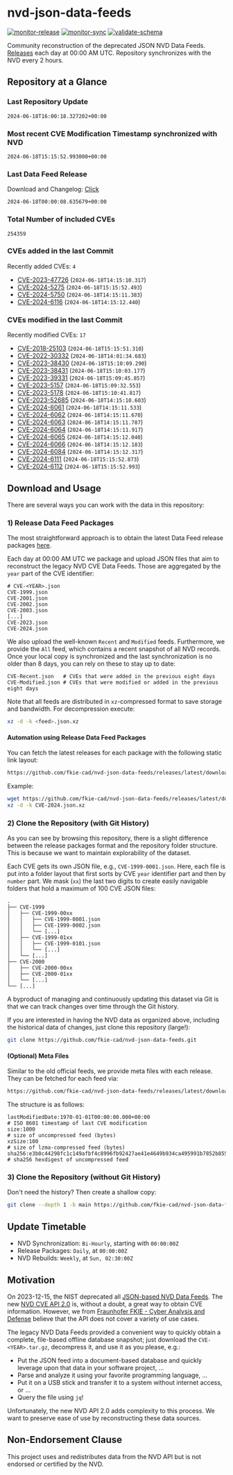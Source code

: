 # nvd-json-data-feeds

[![monitor-release](https://github.com/fkie-cad/nvd-json-data-feeds/actions/workflows/monitor_release.yml/badge.svg)](https://github.com/fkie-cad/nvd-json-data-feeds/actions/workflows/monitor_release.yml)
[![monitor-sync](https://github.com/fkie-cad/nvd-json-data-feeds/actions/workflows/monitor_sync.yml/badge.svg)](https://github.com/fkie-cad/nvd-json-data-feeds/actions/workflows/monitor_sync.yml)
[![validate-schema](https://github.com/fkie-cad/nvd-json-data-feeds/actions/workflows/validate_schema.yml/badge.svg)](https://github.com/fkie-cad/nvd-json-data-feeds/actions/workflows/validate_schema.yml)

Community reconstruction of the deprecated JSON NVD Data Feeds.
[Releases](https://github.com/fkie-cad/nvd-json-data-feeds/releases/latest) each day at 00:00 AM UTC.
Repository synchronizes with the NVD every 2 hours.

## Repository at a Glance

### Last Repository Update

```plain
2024-06-18T16:00:18.327202+00:00
```

### Most recent CVE Modification Timestamp synchronized with NVD

```plain
2024-06-18T15:15:52.993000+00:00
```

### Last Data Feed Release

Download and Changelog: [Click](https://github.com/fkie-cad/nvd-json-data-feeds/releases/latest)

```plain
2024-06-18T00:00:08.635679+00:00
```

### Total Number of included CVEs

```plain
254359
```

### CVEs added in the last Commit

Recently added CVEs: `4`

- [CVE-2023-47726](CVE-2023/CVE-2023-477xx/CVE-2023-47726.json) (`2024-06-18T14:15:10.317`)
- [CVE-2024-5275](CVE-2024/CVE-2024-52xx/CVE-2024-5275.json) (`2024-06-18T15:15:52.493`)
- [CVE-2024-5750](CVE-2024/CVE-2024-57xx/CVE-2024-5750.json) (`2024-06-18T14:15:11.383`)
- [CVE-2024-6116](CVE-2024/CVE-2024-61xx/CVE-2024-6116.json) (`2024-06-18T14:15:12.440`)


### CVEs modified in the last Commit

Recently modified CVEs: `17`

- [CVE-2018-25103](CVE-2018/CVE-2018-251xx/CVE-2018-25103.json) (`2024-06-18T15:15:51.310`)
- [CVE-2022-30332](CVE-2022/CVE-2022-303xx/CVE-2022-30332.json) (`2024-06-18T14:01:34.683`)
- [CVE-2023-38430](CVE-2023/CVE-2023-384xx/CVE-2023-38430.json) (`2024-06-18T15:10:09.290`)
- [CVE-2023-38431](CVE-2023/CVE-2023-384xx/CVE-2023-38431.json) (`2024-06-18T15:10:03.177`)
- [CVE-2023-39331](CVE-2023/CVE-2023-393xx/CVE-2023-39331.json) (`2024-06-18T15:09:45.857`)
- [CVE-2023-5157](CVE-2023/CVE-2023-51xx/CVE-2023-5157.json) (`2024-06-18T15:09:32.553`)
- [CVE-2023-5178](CVE-2023/CVE-2023-51xx/CVE-2023-5178.json) (`2024-06-18T15:10:41.817`)
- [CVE-2023-52685](CVE-2023/CVE-2023-526xx/CVE-2023-52685.json) (`2024-06-18T14:15:10.603`)
- [CVE-2024-6061](CVE-2024/CVE-2024-60xx/CVE-2024-6061.json) (`2024-06-18T14:15:11.533`)
- [CVE-2024-6062](CVE-2024/CVE-2024-60xx/CVE-2024-6062.json) (`2024-06-18T14:15:11.670`)
- [CVE-2024-6063](CVE-2024/CVE-2024-60xx/CVE-2024-6063.json) (`2024-06-18T14:15:11.787`)
- [CVE-2024-6064](CVE-2024/CVE-2024-60xx/CVE-2024-6064.json) (`2024-06-18T14:15:11.917`)
- [CVE-2024-6065](CVE-2024/CVE-2024-60xx/CVE-2024-6065.json) (`2024-06-18T14:15:12.040`)
- [CVE-2024-6066](CVE-2024/CVE-2024-60xx/CVE-2024-6066.json) (`2024-06-18T14:15:12.183`)
- [CVE-2024-6084](CVE-2024/CVE-2024-60xx/CVE-2024-6084.json) (`2024-06-18T14:15:12.317`)
- [CVE-2024-6111](CVE-2024/CVE-2024-61xx/CVE-2024-6111.json) (`2024-06-18T15:15:52.873`)
- [CVE-2024-6112](CVE-2024/CVE-2024-61xx/CVE-2024-6112.json) (`2024-06-18T15:15:52.993`)


## Download and Usage

There are several ways you can work with the data in this repository:

### 1) Release Data Feed Packages

The most straightforward approach is to obtain the latest Data Feed release packages [here](https://github.com/fkie-cad/nvd-json-data-feeds/releases/latest).

Each day at 00:00 AM UTC we package and upload JSON files that aim to reconstruct the legacy NVD CVE Data Feeds.
Those are aggregated by the `year` part of the CVE identifier:

```
# CVE-<YEAR>.json
CVE-1999.json
CVE-2001.json
CVE-2002.json
CVE-2003.json
[...]
CVE-2023.json
CVE-2024.json
```

We also upload the well-known `Recent` and `Modified` feeds.
Furthermore, we provide the `All` feed, which contains a recent snapshot of all NVD records.
Once your local copy is synchronized and the last synchronization is no older than 8 days, you can rely on these to stay up to date:

```plain
CVE-Recent.json   # CVEs that were added in the previous eight days
CVE-Modified.json # CVEs that were modified or added in the previous eight days
```

Note that all feeds are distributed in `xz`-compressed format to save storage and bandwidth.
For decompression execute:

```sh
xz -d -k <feed>.json.xz
```

#### Automation using Release Data Feed Packages

You can fetch the latest releases for each package with the following static link layout:

```sh
https://github.com/fkie-cad/nvd-json-data-feeds/releases/latest/download/CVE-<YEAR>.json.xz
```

Example:

```sh
wget https://github.com/fkie-cad/nvd-json-data-feeds/releases/latest/download/CVE-2024.json.xz
xz -d -k CVE-2024.json.xz
```

### 2) Clone the Repository (with Git History)

As you can see by browsing this repository, there is a slight difference between the release packages format and the repository folder structure.
This is because we want to maintain explorability of the dataset.

Each CVE gets its own JSON file, e.g., `CVE-1999-0001.json`.
Here, each file is put into a folder layout that first sorts by CVE `year` identifier part and then by `number` part.
We mask (`xx`) the last two digits to create easily navigable folders that hold a maximum of 100 CVE JSON files:

```plain
.
├── CVE-1999
│   ├── CVE-1999-00xx
│   │   ├── CVE-1999-0001.json
│   │   ├── CVE-1999-0002.json
│   │   └── [...]
│   ├── CVE-1999-01xx
│   │   ├── CVE-1999-0101.json
│   │   └── [...]
│   └── [...]
├── CVE-2000
│   ├── CVE-2000-00xx
│   ├── CVE-2000-01xx
│   └── [...]
└── [...]
```

A byproduct of managing and continuously updating this dataset via Git is that we can track changes over time through the Git history.

If you are interested in having the NVD data as organized above, including the historical data of changes, just clone this repository (large!):

```sh
git clone https://github.com/fkie-cad/nvd-json-data-feeds.git
```

#### (Optional) Meta Files

Similar to the old official feeds, we provide meta files with each release. They can be fetched for each feed via:

```sh
https://github.com/fkie-cad/nvd-json-data-feeds/releases/latest/download/CVE-<YEAR>.meta
```

The structure is as follows:

```plain
lastModifiedDate:1970-01-01T00:00:00.000+00:00                          # ISO 8601 timestamp of last CVE modification
size:1000                                                               # size of uncompressed feed (bytes)
xzSize:100                                                              # size of lzma-compressed feed (bytes)
sha256:e3b0c44298fc1c149afbf4c8996fb92427ae41e4649b934ca495991b7852b855 # sha256 hexdigest of uncompressed feed
```

### 3) Clone the Repository (without Git History)

Don't need the history? Then create a shallow copy:

```sh
git clone --depth 1 -b main https://github.com/fkie-cad/nvd-json-data-feeds.git
```


## Update Timetable

* NVD Synchronization: `Bi-Hourly`, starting with `00:00:00Z`
* Release Packages: `Daily`, at `00:00:00Z`
* NVD Rebuilds: `Weekly`, at `Sun, 02:30:00Z`


## Motivation

On 2023-12-15, the NIST deprecated all [JSON-based NVD Data Feeds](https://nvd.nist.gov/vuln/data-feeds#divRetirementBanner-1).
The new [NVD CVE API 2.0](https://nvd.nist.gov/developers/vulnerabilities) is, without a doubt, a great way to obtain CVE information.
However, we from [Fraunhofer FKIE - Cyber Analysis and Defense](https://www.fkie.fraunhofer.de/en/departments/cad.html) believe that the API does not cover a variety of use cases.

The legacy NVD Data Feeds provided a convenient way to quickly obtain a complete, file-based offline database snapshot; just download the `CVE-<YEAR>.tar.gz`, decompress it, and use it as you please, e.g.:

- Put the JSON feed into a document-based database and quickly leverage upon that data in your software project, ...
- Parse and analyze it using your favorite programming language, ...
- Put it on a USB stick and transfer it to a system without internet access, or ...
- Query the file using `jq`!

Unfortunately, the new NVD API 2.0 adds complexity to this process.
We want to preserve ease of use by reconstructing these data sources.

## Non-Endorsement Clause

This project uses and redistributes data from the NVD API but is not endorsed or certified by the NVD.